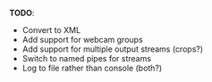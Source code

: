 **TODO**:

* Convert to XML
* Add support for webcam groups
* Add support for multiple output streams (crops?)
* Switch to named pipes for streams
* Log to file rather than console (both?)
